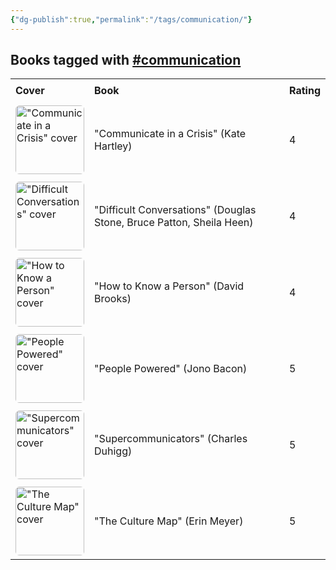 ```yaml
---
{"dg-publish":true,"permalink":"/tags/communication/"}
---
```



<h2><span>Books tagged with <a href="#communication" class="tag" target="_blank" rel="noopener nofollow">#communication</a></span></h2><table style="border-collapse: collapse; width: 100%; font-family: inherit;"><tbody><tr><th style="text-align: left; padding: 8px; border-bottom: 2px solid var(--text-accent); background-color: var(--background-secondary);">Cover</th><th style="text-align: left; padding: 8px; border-bottom: 2px solid var(--text-accent); background-color: var(--background-secondary);">Book</th><th style="text-align: left; padding: 8px; border-bottom: 2px solid var(--text-accent); background-color: var(--background-secondary);">Rating</th></tr><tr style="background-color: var(--background-primary); transition: background-color 0.2s;"><td style="padding: 6px 8px;"><a href="obsidian://open?vault=Obsidian%20Vault&amp;file=books%2FKate%20Hartley%20-%20Communicate%20in%20a%20Crisis.md"><img src="http://books.google.com/books/content?id=77SmDwAAQBAJ&amp;printsec=frontcover&amp;img=1&amp;zoom=1&amp;edge=curl&amp;source=gbs_api" alt="&quot;Communicate in a Crisis&quot; cover" width="110" style="border-radius: 6px;"></a></td><td style="padding: 6px 8px;"><a href="obsidian://open?vault=Obsidian%20Vault&amp;file=books%2FKate%20Hartley%20-%20Communicate%20in%20a%20Crisis.md" style="text-decoration: none; color: var(--text-normal);">"Communicate in a Crisis" (Kate Hartley)</a></td><td style="padding: 6px 8px;">4</td></tr><tr style="background-color: var(--background-modifier-hover); transition: background-color 0.2s;"><td style="padding: 6px 8px;"><a href="obsidian://open?vault=Obsidian%20Vault&amp;file=books%2FDouglas%20Stone%20Bruce%20Patton%20Sheila%20Heen%20-%20Difficult%20Conversations.md"><img src="http://books.google.com/books/content?id=D5HxtvaRzdwC&amp;printsec=frontcover&amp;img=1&amp;zoom=1&amp;edge=curl&amp;source=gbs_api" alt="&quot;Difficult Conversations&quot; cover" width="110" style="border-radius: 6px;"></a></td><td style="padding: 6px 8px;"><a href="obsidian://open?vault=Obsidian%20Vault&amp;file=books%2FDouglas%20Stone%20Bruce%20Patton%20Sheila%20Heen%20-%20Difficult%20Conversations.md" style="text-decoration: none; color: var(--text-normal);">"Difficult Conversations" (Douglas Stone, Bruce Patton, Sheila Heen)</a></td><td style="padding: 6px 8px;">4</td></tr><tr style="background-color: var(--background-primary); transition: background-color 0.2s;"><td style="padding: 6px 8px;"><a href="obsidian://open?vault=Obsidian%20Vault&amp;file=books%2FDavid%20Brooks%20-%20How%20to%20Know%20a%20Person.md"><img src="http://books.google.com/books/content?id=U6asEAAAQBAJ&amp;printsec=frontcover&amp;img=1&amp;zoom=1&amp;edge=curl&amp;source=gbs_api" alt="&quot;How to Know a Person&quot; cover" width="110" style="border-radius: 6px;"></a></td><td style="padding: 6px 8px;"><a href="obsidian://open?vault=Obsidian%20Vault&amp;file=books%2FDavid%20Brooks%20-%20How%20to%20Know%20a%20Person.md" style="text-decoration: none; color: var(--text-normal);">"How to Know a Person" (David Brooks)</a></td><td style="padding: 6px 8px;">4</td></tr><tr style="background-color: var(--background-modifier-hover); transition: background-color 0.2s;"><td style="padding: 6px 8px;"><a href="obsidian://open?vault=Obsidian%20Vault&amp;file=books%2FJono%20Bacon%20-%20People%20Powered.md"><img src="http://books.google.com/books/content?id=y1GNDwAAQBAJ&amp;printsec=frontcover&amp;img=1&amp;zoom=1&amp;edge=curl&amp;source=gbs_api" alt="&quot;People Powered&quot; cover" width="110" style="border-radius: 6px;"></a></td><td style="padding: 6px 8px;"><a href="obsidian://open?vault=Obsidian%20Vault&amp;file=books%2FJono%20Bacon%20-%20People%20Powered.md" style="text-decoration: none; color: var(--text-normal);">"People Powered" (Jono Bacon)</a></td><td style="padding: 6px 8px;">5</td></tr><tr style="background-color: var(--background-primary); transition: background-color 0.2s;"><td style="padding: 6px 8px;"><a href="obsidian://open?vault=Obsidian%20Vault&amp;file=books%2FCharles%20Duhigg%20-%20Supercommunicators.md"><img src="http://books.google.com/books/content?id=D9e_EAAAQBAJ&amp;printsec=frontcover&amp;img=1&amp;zoom=1&amp;edge=curl&amp;source=gbs_api" alt="&quot;Supercommunicators&quot; cover" width="110" style="border-radius: 6px;"></a></td><td style="padding: 6px 8px;"><a href="obsidian://open?vault=Obsidian%20Vault&amp;file=books%2FCharles%20Duhigg%20-%20Supercommunicators.md" style="text-decoration: none; color: var(--text-normal);">"Supercommunicators" (Charles Duhigg)</a></td><td style="padding: 6px 8px;">5</td></tr><tr style="background-color: var(--background-modifier-hover); transition: background-color 0.2s;"><td style="padding: 6px 8px;"><a href="obsidian://open?vault=Obsidian%20Vault&amp;file=books%2FErin%20Meyer%20-%20The%20Culture%20Map.md"><img src="http://books.google.com/books/content?id=tG_BtAEACAAJ&amp;printsec=frontcover&amp;img=1&amp;zoom=1&amp;source=gbs_api" alt="&quot;The Culture Map&quot; cover" width="110" style="border-radius: 6px;"></a></td><td style="padding: 6px 8px;"><a href="obsidian://open?vault=Obsidian%20Vault&amp;file=books%2FErin%20Meyer%20-%20The%20Culture%20Map.md" style="text-decoration: none; color: var(--text-normal);">"The Culture Map" (Erin Meyer)</a></td><td style="padding: 6px 8px;">5</td></tr></tbody></table>
